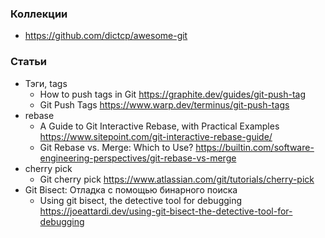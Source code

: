 ### Коллекции

- https://github.com/dictcp/awesome-git

### Статьи

- Тэги, tags
    - How to push tags in Git https://graphite.dev/guides/git-push-tag
    - Git Push Tags https://www.warp.dev/terminus/git-push-tags
- rebase
    - A Guide to Git Interactive Rebase, with Practical Examples https://www.sitepoint.com/git-interactive-rebase-guide/
    - Git Rebase vs. Merge: Which to Use? https://builtin.com/software-engineering-perspectives/git-rebase-vs-merge
- cherry pick
    - Git cherry pick https://www.atlassian.com/git/tutorials/cherry-pick
- Git Bisect: Отладка с помощью бинарного поиска
    - Using git bisect, the detective tool for debugging https://joeattardi.dev/using-git-bisect-the-detective-tool-for-debugging